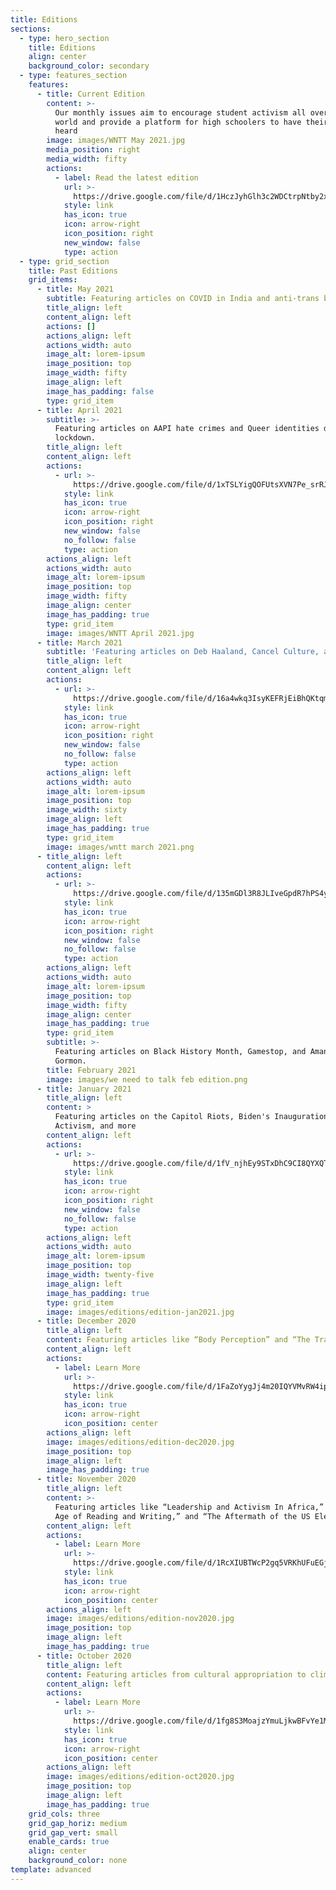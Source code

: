 ```yaml
---
title: Editions
sections:
  - type: hero_section
    title: Editions
    align: center
    background_color: secondary
  - type: features_section
    features:
      - title: Current Edition
        content: >-
          Our monthly issues aim to encourage student activism all over the
          world and provide a platform for high schoolers to have their voices
          heard
        image: images/WNTT May 2021.jpg
        media_position: right
        media_width: fifty
        actions:
          - label: Read the latest edition
            url: >-
              https://drive.google.com/file/d/1HczJyhGlh3c2WDCtrpNtby2xMgpL03uS/view?usp=sharing
            style: link
            has_icon: true
            icon: arrow-right
            icon_position: right
            new_window: false
            type: action
  - type: grid_section
    title: Past Editions
    grid_items:
      - title: May 2021
        subtitle: Featuring articles on COVID in India and anti-trans bills in the US
        title_align: left
        content_align: left
        actions: []
        actions_align: left
        actions_width: auto
        image_alt: lorem-ipsum
        image_position: top
        image_width: fifty
        image_align: left
        image_has_padding: false
        type: grid_item
      - title: April 2021
        subtitle: >-
          Featuring articles on AAPI hate crimes and Queer identities during
          lockdown.
        title_align: left
        content_align: left
        actions:
          - url: >-
              https://drive.google.com/file/d/1xTSLYigQOFUtsXVN7Pe_srRJxCTeRaXK/view?usp=sharing
            style: link
            has_icon: true
            icon: arrow-right
            icon_position: right
            new_window: false
            no_follow: false
            type: action
        actions_align: left
        actions_width: auto
        image_alt: lorem-ipsum
        image_position: top
        image_width: fifty
        image_align: center
        image_has_padding: true
        type: grid_item
        image: images/WNTT April 2021.jpg
      - title: March 2021
        subtitle: 'Featuring articles on Deb Haaland, Cancel Culture, and more.'
        title_align: left
        content_align: left
        actions:
          - url: >-
              https://drive.google.com/file/d/16a4wkq3IsyKEFRjEiBhQKtqmOFqTSLbO/view?usp=sharing
            style: link
            has_icon: true
            icon: arrow-right
            icon_position: right
            new_window: false
            no_follow: false
            type: action
        actions_align: left
        actions_width: auto
        image_alt: lorem-ipsum
        image_position: top
        image_width: sixty
        image_align: left
        image_has_padding: true
        type: grid_item
        image: images/wntt march 2021.png
      - title_align: left
        content_align: left
        actions:
          - url: >-
              https://drive.google.com/file/d/135mGDl3R8JLIveGpdR7hPS4yDXfgftLt/view?usp=sharing
            style: link
            has_icon: true
            icon: arrow-right
            icon_position: right
            new_window: false
            no_follow: false
            type: action
        actions_align: left
        actions_width: auto
        image_alt: lorem-ipsum
        image_position: top
        image_width: fifty
        image_align: center
        image_has_padding: true
        type: grid_item
        subtitle: >-
          Featuring articles on Black History Month, Gamestop, and Amanda
          Gormon.
        title: February 2021
        image: images/we need to talk feb edition.png
      - title: January 2021
        title_align: left
        content: >
          Featuring articles on the Capitol Riots, Biden's Inauguration, Art and
          Activism, and more
        content_align: left
        actions:
          - url: >-
              https://drive.google.com/file/d/1fV_njhEy9STxDhC9CI8QYXQTfLvZ4mW-/view
            style: link
            has_icon: true
            icon: arrow-right
            icon_position: right
            new_window: false
            no_follow: false
            type: action
        actions_align: left
        actions_width: auto
        image_alt: lorem-ipsum
        image_position: top
        image_width: twenty-five
        image_align: left
        image_has_padding: true
        type: grid_item
        image: images/editions/edition-jan2021.jpg
      - title: December 2020
        title_align: left
        content: Featuring articles like “Body Perception” and “The Transfer of Power.”
        content_align: left
        actions:
          - label: Learn More
            url: >-
              https://drive.google.com/file/d/1FaZoYygJj4m20IQYVMvRW4ipeHWVmMoU/view?usp=sharing
            style: link
            has_icon: true
            icon: arrow-right
            icon_position: center
        actions_align: left
        image: images/editions/edition-dec2020.jpg
        image_position: top
        image_align: left
        image_has_padding: true
      - title: November 2020
        title_align: left
        content: >-
          Featuring articles like “Leadership and Activism In Africa,” “The New
          Age of Reading and Writing,” and “The Aftermath of the US Election.”
        content_align: left
        actions:
          - label: Learn More
            url: >-
              https://drive.google.com/file/d/1RcXIUBTWcP2gq5VRKhUFuEGj4bzdEUOV/view?usp=sharing
            style: link
            has_icon: true
            icon: arrow-right
            icon_position: center
        actions_align: left
        image: images/editions/edition-nov2020.jpg
        image_position: top
        image_align: left
        image_has_padding: true
      - title: October 2020
        title_align: left
        content: Featuring articles from cultural appropriation to climate change.
        content_align: left
        actions:
          - label: Learn More
            url: >-
              https://drive.google.com/file/d/1fg8S3MoajzYmuLjkwBFvYe1Mw0hLyUqo/view?usp=sharing
            style: link
            has_icon: true
            icon: arrow-right
            icon_position: center
        actions_align: left
        image: images/editions/edition-oct2020.jpg
        image_position: top
        image_align: left
        image_has_padding: true
    grid_cols: three
    grid_gap_horiz: medium
    grid_gap_vert: small
    enable_cards: true
    align: center
    background_color: none
template: advanced
---
```

